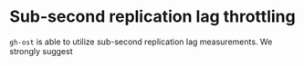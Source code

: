 # Sub-second replication lag throttling

`gh-ost` is able to utilize sub-second replication lag measurements. We strongly suggest
